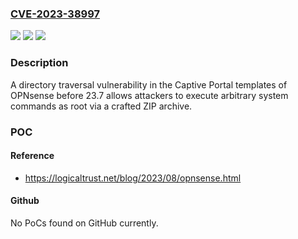### [CVE-2023-38997](https://cve.mitre.org/cgi-bin/cvename.cgi?name=CVE-2023-38997)
![](https://img.shields.io/static/v1?label=Product&message=n%2Fa&color=blue)
![](https://img.shields.io/static/v1?label=Version&message=n%2Fa&color=blue)
![](https://img.shields.io/static/v1?label=Vulnerability&message=n%2Fa&color=brighgreen)

### Description

A directory traversal vulnerability in the Captive Portal templates of OPNsense before 23.7 allows attackers to execute arbitrary system commands as root via a crafted ZIP archive.

### POC

#### Reference
- https://logicaltrust.net/blog/2023/08/opnsense.html

#### Github
No PoCs found on GitHub currently.

